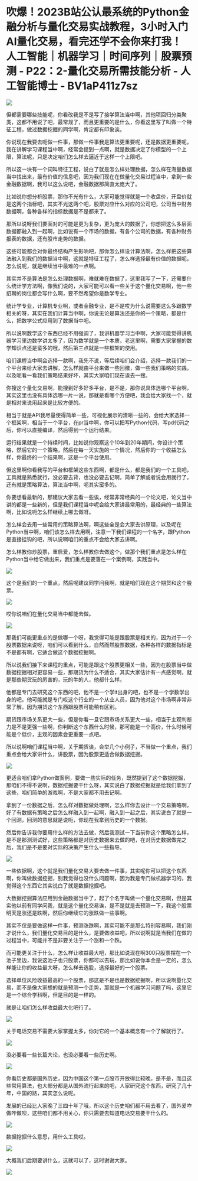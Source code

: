 # 吹爆！2023B站公认最系统的Python金融分析与量化交易实战教程，3小时入门AI量化交易，看完还学不会你来打我！人工智能｜机器学习｜时间序列｜股票预测 - P22：2-量化交易所需技能分析 - 人工智能博士 - BV1aP411z7sz

![](img/d0a30024f807ac9caeb688b070c74288_0.png)

但都需要哪些技能呢，你看改我是不是写了接学算法当中啊，其他项回归分类聚类，这都不用说了吧，最常规了，而且更重要的是什么，你看这里写了叫做一个特征工程，做过数据挖掘的同学啊，肯定都有印象诶。

你说现在我要去呃做一件事，那做一件事我是算法更重要呢，还是数据更重要呢，我在讲解学习课程当中啊，经常会提到一点啊，就是数据决定了你模型的一个上限，算法呢，只是决定咱们怎么样去逼近于这样一个上限吧。

所以这一块有一个词叫特征工程，说白了就是怎么样处理数据，怎么样在海量数据当中找出来，最有价值的信息吧，因为我们现在在做量化交易过程当中，拿到一些金融数据啊，我可以这么说吧，金融数据那简直太庞大了。

比如说你想分析股票，那你不光有什么，大家可能觉得就是一个收盘价，开盘价就是这两个指标吧，其实不光这两个吧，股票对应什么对应的公司吧，公司当中财务数据啊，各种各样的指标数据是不是都来了。

那所以说呀我们要面对的可能是更为复杂，更为庞大的数据了，你想把这么多层面数据都融入到一起啊，比如说有一个市场的数据，有各个公司的数据，有各种财务报表的数据，还有股市走势的数据。

这些可能都会对你最终结构产生影响吧，那你怎么样设计算法啊，怎么样把这些算法融入到我们的数据当中啊，这就是特征工程了，怎么样选择最有价值的数据呃，怎么说呢，就是继续当中最难的一点啊。

其实并不是算法是怎么处理数据啊，难就难在数据了，这里我写了一下，还需要什么统计学方法啊，像我们说的，大家可能可以看一些关于这个量化交易啊，他一些招聘的岗位都会写什么啊，要不然希望你是数学专业。

统计学专业，计算机专业啊，或者金融专业，是不是哎为什么说需要这么多跟数学相关的呀，其实在我们计算当中啊，你说无论是算法还是你的一个策略，都是什么，把数学公式应用到了数据当中吧。

所以说啊数学这个东西已经不用强调了，我讲机器学习当中啊，大家可能觉得讲机器学习里边数学讲太多了，因为数学就是一个本质，老这里啊，需要大家掌握的数学知识点还是蛮多的哦，然后第三点就是一些框架的使用。

咱们课程当中啊会选择一款啊，我先不说，等后续咱们会介绍，选择一款我们的一个平台来给大家去讲解，怎么样就由平台来做一些回撤，做一些我们策略的实践，以及呢看一看我们策略结果好坏，其实大家咱们现在诶去一搜。

你搜这个量化交易啊，能搜到好多好多平台，是不是，那你说具体选哪个平台啊，其实这里也没有具体选哪一片一说，那就是看哪个方便吧，我会给大家找一个，就是相对来说用起来是比较方便的。

相当于就是API我尽量使得简单一些，可视化展示的清晰一些的，会给大家选择一个框架啊，相当于一个平台，在pr当中啊，你可以把写Python代码，写pd代码之后，你可以直接编译，然后得到一个运行结果。

运行结果就是一个持续时间，比如说你观察这个10年到20年期间，你设计个策略，然后它的一个策略，然后在每一天实施的一个情况，然后你的一个收益怎么样，你最终的一个结果啊，这是一个平台使用。

但这里啊你看我写的平台和框架这些东西啊，都是什么，都是我们的一个工具吧，工具就是熟悉就行，没必要去背，也没必要去记啊，简单了解或者说会用就行了，还有就是策略算法，算法当中啊，呃其实蛮多的。

你要想看最新的，那建议大家去看一些诶，经常非常经典的一个论文吧，论文当中讲的都是一些新的，但是我们课程当中呢会给大家讲最常用的，最经典的一些算法啊，比如说呃怎么样继续上哪去做呀。

怎么样会去用一些常用的策略算法啊，啊这些全是会大家去讲原理，以及呢在Python当中啊，咱们该怎么样去用啊，注意一下我们课程的一个名字，跟Python是直接挂钩的吧，所以说啊咱们的重点不会给大家去讲啊。

怎么样教你炒股票，重启爱，怎么样教你去做这个，做那个我们重点是怎么样在Python当中给它做出来，我们重点是要落在一个案例啊，实践当中。



![](img/d0a30024f807ac9caeb688b070c74288_2.png)

这个是我们的一个重点，然后呢建议同学问我啊，就是咱们现在这个期货和这个股票。

![](img/d0a30024f807ac9caeb688b070c74288_4.png)

哎你说咱们在量化交易当中都能去做。

![](img/d0a30024f807ac9caeb688b070c74288_6.png)

那我们可能更重点的是做哪一个呀，我觉得可能是跟股票是相关的，因为对于一个股票数据来说呀，咱们可以看到什么，自然而然股票数据，各种各样的数据指标是不是都有啊，它适合做这个数据挖掘啊。

所以说我们接下来课程的重点，可能是跟这个股票更相关一些，因为在股票当中做数据挖掘相对更容易一些，那期货为什么不适合，其实大家估计有一点感觉啊，就是那些期货玩的厉害的，玩的牛的人，他都什么样。

他都是专门去研究这个东西的吧，他不是一个学it出身的吧，也不是一个学数学出身的吧，他可能就是专门哎这个行业的一个从业人员，因为他对这个市场啊非常非常了解，因为期货这个东西跟股票可能稍有区别。

期货跟市场关系更大一些，但是你看一旦它跟市场关系更大一些，相当于主观判断力是不是更强一些啊，你判断这个东西什么时候，那可能是一个高价，什么时候可能是个低价，主观的因素会更重要一点吧。

所以说啊咱们课程当中啊，关于期货诶，会举几个小例子，不当做一个重点，我们重点会给大家讲什么，讲股票，因为股票更适合做数据挖掘。



![](img/d0a30024f807ac9caeb688b070c74288_8.png)

更适合咱们拿Python做案例，要做一些实际的任务，既然提到了这个数据挖掘，那咱们不得不说啊，数据挖掘要干什么呀，其实说白了数据挖掘就是给我们拿到了这些，咱们简单的游戏啊，不是大家都不用去记啊。

拿到了一份数据之后，怎么样对数据做处理啊，怎么样你去设计一个交易策略啊，好了有数据有策略之后怎么样融入到一起啊，融入到一起之后，其实说白了就是一个回测，回测的意思就是说呃，你现在我拿到历史的一个数据。

然后你告诉我你要用什么样的方法去做，然后我测试一下当前你这个策略怎么样，是不是那测测试好，这些策略都是对历史数据来去做的吧，在对历史数据做完之后，我们是不是要对实际的决策产生什么一些指导。



![](img/d0a30024f807ac9caeb688b070c74288_10.png)

一些依据啊，这个就是我们量化交易大要去做一件事，其实呢你可以把这个东西啊，你叫做数据挖掘，别我觉得也没什么问题啊，因为我是专门做机器学习的，我觉得这个东西它其实说白了就是数据挖掘吧。

大数据挖掘算法应用到金融数据当中了，起了个名字叫做一个量化交易啊，但是其实他以前有同学问我，就是这个量化交易诶，是不是就是去预测一下，我这个股票明天是涨还是跌啊，然后你继续它的涨跌做一些事啊。

其实不仅是要做这样一件事，预测涨跌啊，其实可能不是那么特别容易啊，我们刚才说什么，我们量化交易目的是什么，是要做收益吧，所以说啊就是当我们在做的过程当中，可能并不是非要关注于一个涨和一个跌。

而可能更关注于什么，怎么样让收益最大吧，那比如说现在啊300只股票摆在一个池子里边，我说这池子也只股票，你都可以去玩，那比如说你本金是一定的，怎么样能让你的收益最大呀，怎么样去选股，选择最好的一个股票。

选择单位风险收益最高的一个股票，那这是不是也是数据挖掘啊，所以说啊量化交易，而不是像大家想的就是预测一个走势，那就是一个机器学习问题了吗，这里它是一个综合学科啊，但是目的是一样的。

就是让咱们怎么样收益最大化吧行了。

![](img/d0a30024f807ac9caeb688b070c74288_12.png)

关于电话交易不需要大家掌握太多，你对它的一个基本概念有一个了解就行了。

![](img/d0a30024f807ac9caeb688b070c74288_14.png)

没必要看一些长篇大论，也没必要看一些历史啊。

![](img/d0a30024f807ac9caeb688b070c74288_16.png)

你看历史都是国外历史，因为中国这个第一点股市开放得比较晚，是不是，而且这些常用算法，也大部分都是从国外流行起来的吧，人家研究这个东西，研究了几十年，中国的路，其实怎么说呢。

发展的已经比人家晚了三四十年了哦，所以这个历史咱们都不用去看了，国外爱咋做咋做呗，这些咱们都不用关心，你只需要去知道电话交易要干什么的。



![](img/d0a30024f807ac9caeb688b070c74288_18.png)

数据挖掘什么意思，用什么工具哎。

![](img/d0a30024f807ac9caeb688b070c74288_20.png)

大概我们后期要讲什么，这就可以了，这时谢谢大家。

![](img/d0a30024f807ac9caeb688b070c74288_22.png)
